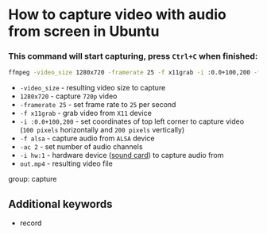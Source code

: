 # How to capture video with audio from screen in Ubuntu

### This command will start capturing, press `Ctrl+C` when finished:

```bash
ffmpeg -video_size 1280x720 -framerate 25 -f x11grab -i :0.0+100,200 -f alsa -ac 2 -i hw:1 out.mp4
```

- `-video_size` - resulting video size to capture
- `1280x720` - capture `720p` video
- `-framerate 25` - set frame rate to `25` per second
- `-f x11grab` - grab video from `X11` device
- `-i :0.0+100,200` - set coordinates of top left corner to capture video (`100 pixels` horizontally and `200 pixels` vertically)
- `-f alsa` - capture audio from `ALSA` device
- `-ac 2` - set number of audio channels
- `-i hw:1` - hardware device ([sound card](/ffmpeg/how-to-list-recording-sound-devices-on-pc-in-ubuntu)) to capture audio from
- `out.mp4` - resulting video file

group: capture


## Additional keywords
- record

